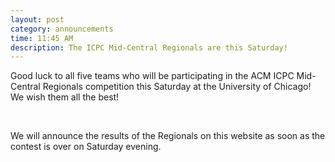 ```yaml
---
layout: post
category: announcements
time: 11:45 AM
description: The ICPC Mid-Central Regionals are this Saturday!
---
```


Good luck to all five teams who will be participating in the ACM ICPC Mid-Central 
Regionals competition this Saturday at the University of Chicago! We wish them all 
the best!

<br>

We will announce the results of the Regionals on this website as soon as the 
contest is over on Saturday evening.
